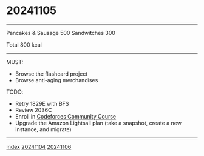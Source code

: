 <head><meta name="viewport" content="width=device-width, initial-scale=1.0, user-scalable=yes" /><meta charset="UTF-8"></head>

# 20241105

---

Pancakes & Sausage 500
Sandwitches 300

Total 800 kcal

---

MUST:

- Browse the flashcard project
- Browse anti-aging merchandises

TODO:

- Retry 1829E with BFS
- Review 2036C
- Enroll in [Codeforces Community Course](https://codeforces.com/edu/courses)
- Upgrade the Amazon Lightsail plan (take a snapshot, create a new instance, and migrate)

---

[index](../../index.html)
[20241104](20241104.html)
[20241106](20241106.html)
